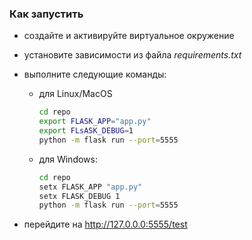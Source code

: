 ### Как запустить

* создайте и активируйте виртуальное окружение
* установите зависимости из файла _requirements.txt_
* выполните следующие команды:

    * для Linux/MacOS

        ```bash
        cd repo
        export FLASK_APP="app.py"
        export FLsASK_DEBUG=1
        python -m flask run --port=5555
        ```
  
    * для Windows:

        ```bash
        cd repo
        setx FLASK_APP "app.py"
        setx FLASK_DEBUG 1
        python -m flask run --port=5555
        ```

* перейдите на http://127.0.0.0:5555/test
